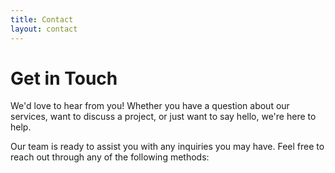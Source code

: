 ```yaml
---
title: Contact
layout: contact
---
```


# Get in Touch

We'd love to hear from you! Whether you have a question about our services, want to discuss a project, or just want to say hello, we're here to help.

Our team is ready to assist you with any inquiries you may have. Feel free to reach out through any of the following methods:
